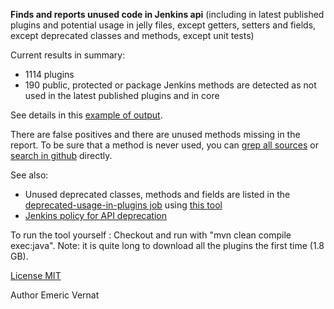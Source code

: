 **Finds and reports unused code in Jenkins api** (including in latest published plugins and potential usage in jelly files, except getters, setters and fields, except deprecated classes and methods, except unit tests)

Current results in summary:
* 1114 plugins
* 190 public, protected or package Jenkins methods are detected as not used in the latest published plugins and in core

See details in this [example of output](../blob/master/Output_example.html).

There are false positives and there are unused methods missing in the report.
To be sure that a method is never used, you can [grep all sources](https://wiki.jenkins-ci.org/display/JENKINS/Grepping+all+sources) or [search in github](https://github.com/search?type=Code&q=user%3Ajenkinsci+SomeClass.staticMethod) directly.

See also:
* Unused deprecated classes, methods and fields are listed in the [deprecated-usage-in-plugins job](https://ci.jenkins-ci.org/view/Infrastructure/job/infra_deprecated-usage-in-plugins/ws/target/output.html#deprecatedApiNotUsed) using [this tool](https://github.com/jenkins-infra/deprecated-usage-in-plugins)
* [Jenkins policy for API deprecation](https://issues.jenkins-ci.org/browse/JENKINS-31035)

To run the tool yourself : Checkout and run with "mvn clean compile exec:java".
Note: it is quite long to download all the plugins the first time (1.8 GB).

[License MIT](../blob/master/LICENSE.txt)

Author Emeric Vernat
